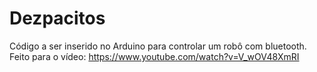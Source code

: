 # Dezpacitos
Código a ser inserido no Arduino para controlar um robô com bluetooth.
Feito para o vídeo: https://www.youtube.com/watch?v=V_wOV48XmRI
